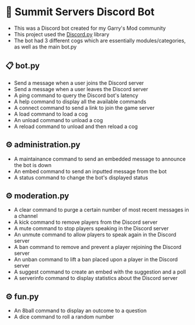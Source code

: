 # 👾 Summit Servers Discord Bot
- This was a Discord bot created for my Garry's Mod community 
- This project used the [Discord.py](https://discordpy.readthedocs.io/en/stable/) library
- The bot had 3 different cogs which are essentially modules/categories, as well as the main bot.py
## 📋 bot.py
- Send a message when a user joins the Discord server
- Send a message when a user leaves the Discord server
- A ping command to query the Discord bot's latency
- A help command to display all the available commands
- A connect command to send a link to join the game server
- A load command to load a cog
- An unload command to unload a cog
- A reload command to unload and then reload a cog
## ⚙ administration.py
- A maintainance command to send an embedded message to announce the bot is down
- An embed command to send an inputted message from the bot
- A status command to change the bot's displayed status
## ⚙ moderation.py
- A clear command to purge a certain number of most recent messages in a channel
- A kick command to remove players from the Discord server
- A mute command to stop players speaking in the Discord server
- An unmute command to allow players to speak again in the Discord server
- A ban command to remove and prevent a player rejoining the Discord server
- An unban command to lift a ban placed upon a player in the Discord server
- A suggest command to create an embed with the suggestion and a poll
- A serverinfo command to display statistics about the Discord server
## ⚙ fun.py
- An 8ball command to display an outcome to a question
- A dice command to roll a random number 
